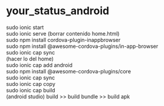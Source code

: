 # your_status_android

sudo ionic start  
sudo ionic serve (borrar contenido home.html)  
sudo npm install cordova-plugin-inappbrowser  
sudo npm install @awesome-cordova-plugins/in-app-browser  
sudo ionic cap sync  
(hacer lo del home)  
sudo ionic cap add android  
sudo npm install @awesome-cordova-plugins/core  
sudo ionic cap sync  
sudo ionic cap copy  
sudo ionic cap build  
(android studio)
build >> build bundle >> build apk
